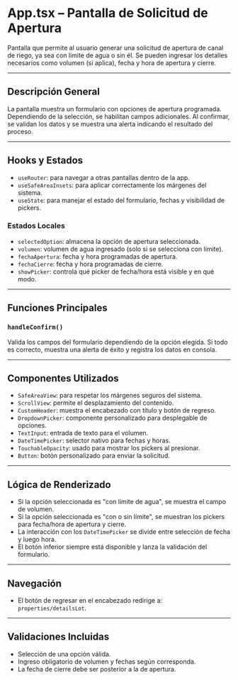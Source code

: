 # App.tsx – Pantalla de Solicitud de Apertura

Pantalla que permite al usuario generar una solicitud de apertura de canal de riego, ya sea con límite de agua o sin él. Se pueden ingresar los detalles necesarios como volumen (si aplica), fecha y hora de apertura y cierre.

---

## Descripción General

La pantalla muestra un formulario con opciones de apertura programada. Dependiendo de la selección, se habilitan campos adicionales. Al confirmar, se validan los datos y se muestra una alerta indicando el resultado del proceso.

---

## Hooks y Estados

- `useRouter`: para navegar a otras pantallas dentro de la app.
- `useSafeAreaInsets`: para aplicar correctamente los márgenes del sistema.
- `useState`: para manejar el estado del formulario, fechas y visibilidad de pickers.

### Estados Locales

- `selectedOption`: almacena la opción de apertura seleccionada.
- `volumen`: volumen de agua ingresado (solo si se selecciona con límite).
- `fechaApertura`: fecha y hora programadas de apertura.
- `fechaCierre`: fecha y hora programadas de cierre.
- `showPicker`: controla qué picker de fecha/hora está visible y en qué modo.

---

## Funciones Principales

### `handleConfirm()`

Valida los campos del formulario dependiendo de la opción elegida. Si todo es correcto, muestra una alerta de éxito y registra los datos en consola.

---

## Componentes Utilizados

- `SafeAreaView`: para respetar los márgenes seguros del sistema.
- `ScrollView`: permite el desplazamiento del contenido.
- `CustomHeader`: muestra el encabezado con título y botón de regreso.
- `DropdownPicker`: componente personalizado para desplegable de opciones.
- `TextInput`: entrada de texto para el volumen.
- `DateTimePicker`: selector nativo para fechas y horas.
- `TouchableOpacity`: usado para mostrar los pickers al presionar.
- `Button`: botón personalizado para enviar la solicitud.

---

## Lógica de Renderizado

- Si la opción seleccionada es "con límite de agua", se muestra el campo de volumen.
- Si la opción seleccionada es "con o sin límite", se muestran los pickers para fecha/hora de apertura y cierre.
- La interacción con los `DateTimePicker` se divide entre selección de fecha y luego hora.
- El botón inferior siempre está disponible y lanza la validación del formulario.

---

## Navegación

- El botón de regresar en el encabezado redirige a: `properties/detailsLot`.

---

## Validaciones Incluidas

- Selección de una opción válida.
- Ingreso obligatorio de volumen y fechas según corresponda.
- La fecha de cierre debe ser posterior a la de apertura.
